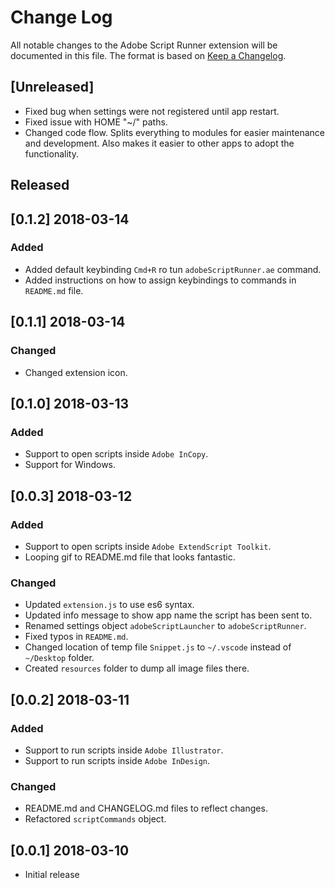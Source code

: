 # Change Log

All notable changes to the Adobe Script Runner extension will be documented in this file. The format is based on [Keep a Changelog](http://keepachangelog.com/en/1.0.0/).

## [Unreleased]

- Fixed bug when settings were not registered until app restart.
- Fixed issue with HOME "~/" paths.
- Changed code flow. Splits everything to modules for easier maintenance and development. Also makes it easier to other apps to adopt the functionality.

## Released

## [0.1.2] 2018-03-14

### Added

- Added default keybinding `Cmd+R` ro tun `adobeScriptRunner.ae` command.
- Added instructions on how to assign keybindings to commands in `README.md` file.

## [0.1.1] 2018-03-14

### Changed

- Changed extension icon.

## [0.1.0] 2018-03-13

### Added

- Support to open scripts inside `Adobe InCopy`.
- Support for Windows.

## [0.0.3] 2018-03-12

### Added

- Support to open scripts inside `Adobe ExtendScript Toolkit`.
- Looping gif to README.md file that looks fantastic.
 
### Changed

- Updated `extension.js` to use es6 syntax.
- Updated info message to show app name the script has been sent to.
- Renamed settings object `adobeScriptLauncher` to `adobeScriptRunner`.
- Fixed typos in `README.md`.
- Changed location of temp file `Snippet.js` to `~/.vscode` instead of `~/Desktop` folder.
- Created `resources` folder to dump all image files there.

## [0.0.2] 2018-03-11

### Added

- Support to run scripts inside `Adobe Illustrator`.
- Support to run scripts inside `Adobe InDesign`.

### Changed

- README.md and CHANGELOG.md files to reflect changes.
- Refactored `scriptCommands` object.

## [0.0.1] 2018-03-10

- Initial release

